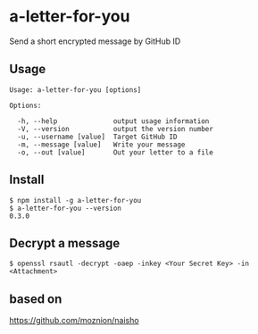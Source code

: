 # a-letter-for-you
Send a short encrypted message by GitHub ID

## Usage
```
Usage: a-letter-for-you [options]

Options:

  -h, --help              output usage information
  -V, --version           output the version number
  -u, --username [value]  Target GitHub ID
  -m, --message [value]   Write your message
  -o, --out [value]       Out your letter to a file
```

## Install
```
$ npm install -g a-letter-for-you
$ a-letter-for-you --version
0.3.0
```

## Decrypt a message
```
$ openssl rsautl -decrypt -oaep -inkey <Your Secret Key> -in <Attachment>
```

## based on
https://github.com/moznion/naisho

